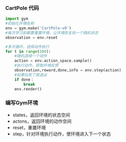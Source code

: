 ### CartPole 代码

```python
import gym
#初始化环境名称
env = gym.make('CartPole-v0')
#每次学习前都要重置环境，让环境恢复到一个随机状态
observation = env.reset

#多次循环，选择动作执行
for t in range(100):
    #随机选择一个动作
    action = env.action_space.sample()
    #执行动作，获取环境反馈
    observation,reward,done,info = env.step(action)
    #如果玩死了就退出
    if done：
        break
    env.render()
```

### 编写Gym环境
- states，返回环境的状态空间
- actons，返回环境的动作空间
- reset，重置环境
- step，针对环境执行动作，使环境进入下一个状态
